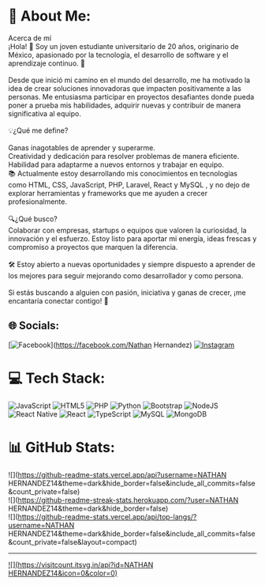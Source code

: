 # 💫 About Me:
Acerca de mí<br>¡Hola! 👋 Soy un joven estudiante universitario de 20 años, originario de México, apasionado por la tecnología, el desarrollo de software y el aprendizaje continuo. 🚀<br><br>Desde que inició mi camino en el mundo del desarrollo, me ha motivado la idea de crear soluciones innovadoras que impacten positivamente a las personas. Me entusiasma participar en proyectos desafiantes donde pueda poner a prueba mis habilidades, adquirir nuevas y contribuir de manera significativa al equipo.<br><br>💡¿Qué me define?<br><br>Ganas inagotables de aprender y superarme.<br>Creatividad y dedicación para resolver problemas de manera eficiente.<br>Habilidad para adaptarme a nuevos entornos y trabajar en equipo.<br>📚 Actualmente estoy desarrollando mis conocimientos en tecnologías como HTML, CSS, JavaScript, PHP, Laravel, React y MySQL , y no dejo de explorar herramientas y frameworks que me ayuden a crecer profesionalmente.<br><br>🔍¿Qué busco?<br>Colaborar con empresas, startups o equipos que valoren la curiosidad, la innovación y el esfuerzo. Estoy listo para aportar mi energía, ideas frescas y compromiso a proyectos que marquen la diferencia.<br><br>🛠️ Estoy abierto a nuevas oportunidades y siempre dispuesto a aprender de los mejores para seguir mejorando como desarrollador y como persona.<br><br>Si estás buscando a alguien con pasión, iniciativa y ganas de crecer, ¡me encantaría conectar contigo! 🌟


## 🌐 Socials:
[![Facebook](https://img.shields.io/badge/Facebook-%231877F2.svg?logo=Facebook&logoColor=white)](https://facebook.com/Nathan Hernandez) [![Instagram](https://img.shields.io/badge/Instagram-%23E4405F.svg?logo=Instagram&logoColor=white)](https://instagram.com/nathanmoreno8739) 

# 💻 Tech Stack:
![JavaScript](https://img.shields.io/badge/javascript-%23323330.svg?style=for-the-badge&logo=javascript&logoColor=%23F7DF1E) ![HTML5](https://img.shields.io/badge/html5-%23E34F26.svg?style=for-the-badge&logo=html5&logoColor=white) ![PHP](https://img.shields.io/badge/php-%23777BB4.svg?style=for-the-badge&logo=php&logoColor=white) ![Python](https://img.shields.io/badge/python-3670A0?style=for-the-badge&logo=python&logoColor=ffdd54) ![Bootstrap](https://img.shields.io/badge/bootstrap-%238511FA.svg?style=for-the-badge&logo=bootstrap&logoColor=white) ![NodeJS](https://img.shields.io/badge/node.js-6DA55F?style=for-the-badge&logo=node.js&logoColor=white) ![React Native](https://img.shields.io/badge/react_native-%2320232a.svg?style=for-the-badge&logo=react&logoColor=%2361DAFB) ![React](https://img.shields.io/badge/react-%2320232a.svg?style=for-the-badge&logo=react&logoColor=%2361DAFB) ![TypeScript](https://img.shields.io/badge/typescript-%23007ACC.svg?style=for-the-badge&logo=typescript&logoColor=white) ![MySQL](https://img.shields.io/badge/mysql-4479A1.svg?style=for-the-badge&logo=mysql&logoColor=white) ![MongoDB](https://img.shields.io/badge/MongoDB-%234ea94b.svg?style=for-the-badge&logo=mongodb&logoColor=white)
# 📊 GitHub Stats:
![](https://github-readme-stats.vercel.app/api?username=NATHAN HERNANDEZ14&theme=dark&hide_border=false&include_all_commits=false&count_private=false)<br/>
![](https://github-readme-streak-stats.herokuapp.com/?user=NATHAN HERNANDEZ14&theme=dark&hide_border=false)<br/>
![](https://github-readme-stats.vercel.app/api/top-langs/?username=NATHAN HERNANDEZ14&theme=dark&hide_border=false&include_all_commits=false&count_private=false&layout=compact)

---
[![](https://visitcount.itsvg.in/api?id=NATHAN HERNANDEZ14&icon=0&color=0)](https://visitcount.itsvg.in)

<!-- Proudly created with GPRM ( https://gprm.itsvg.in ) -->
